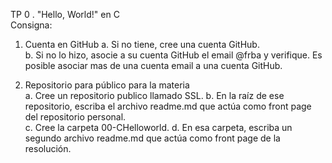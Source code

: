 TP 0 . "Hello, World!" en C  
Consigna: 
1. Cuenta en GitHub
  a. Si no tiene, cree una cuenta GitHub.  
  b. Si no lo hizo, asocie a su cuenta GitHub el email @frba y verifique. Es posible asociar mas de una cuenta email a una cuenta GitHub.  

2. Repositorio para público para la materia  
  a. Cree un repositorio publico llamado SSL.
  b. En la raíz de ese repositorio, escriba el archivo readme.md que actúa como  front page del repositorio personal.  
  c. Cree la carpeta 00-CHelloworld.
  d. En esa carpeta, escriba un segundo archivo readme.md que actúa como front page de la resolución.  
